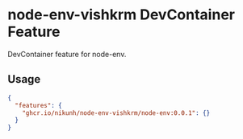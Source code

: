 # node-env-vishkrm DevContainer Feature

DevContainer feature for node-env.

## Usage

```json
{
  "features": {
    "ghcr.io/nikunh/node-env-vishkrm/node-env:0.0.1": {}
  }
}
```
